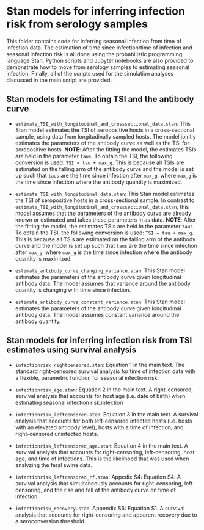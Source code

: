 # Stan models for inferring infection risk from serology samples

This folder contains code for inferring seasonal infection from time of infection data.  The estimation of time since infection/time of infection and seasonal infection risk is all done using the probabilistic programming language Stan. Python scripts and Jupyter notebooks are also provided to demonstrate how to move from serology samples to estimating seasonal infection.  Finally, all of the scripts used for the simulation analyses discussed in the main script are provided.

## Stan models for estimating TSI and the antibody curve


- `estimate_TSI_with_longitudinal_and_crosssectional_data.stan`: This Stan model estimates the TSI of seropositive hosts in a cross-sectional sample, using data from longitudinally sampled hosts.  The model jointly estimates the parameters of the antibody curve as well as the TSI for seropositive hosts. **NOTE**: After the fitting the model, the estimates TSIs are held in the parameter `taus`. To obtain the TSI, the following conversion is used: `TSI = tau + max_g`. This is because all TSIs are estimated on the falling arm of the antibody curve and the model is set up such that `taus` are the time since infection after `max_g`, where `max_g` is the time since infection where the antibody quantity is maximized.

- `estimate_TSI_with_longitudinal_data.stan`: This Stan model estimates the TSI of seropositive hosts in a cross-sectional sample. In contrast to `estimate_TSI_with_longitudinal_and_crosssectional_data.stan`, this model assumes that the parameters of the antibody curve are already known or estimated and takes these parameters in as data.  **NOTE**: After the fitting the model, the estimates TSIs are held in the parameter `taus`. To obtain the TSI, the following conversion is used: `TSI = tau + max_g`. This is because all TSIs are estimated on the falling arm of the antibody curve and the model is set up such that `taus` are the time since infection after `max_g`, where `max_g` is the time since infection where the antibody quantity is maximized.

- `estimate_antibody_curve_changing_variance.stan`: This Stan model estimates the parameters of the antibody curve given longitudinal antibody data. The model assumes that variance around the antibody quantity is changing with time since infection.

- `estimate_antibody_curve_constant_variance.stan`: This Stan model estimates the parameters of the antibody curve given longitudinal antibody data. The model assumes constant variance around the antibody quantity.


## Stan models for inferring infection risk from TSI estimates using survival analysis

- `infectionrisk_rightcensored.stan`: Equation 1 in the main text. The standard right-censored survival analysis for time of infection data with a flexible, parametric function for seasonal infection risk.

- `infectionrisk_age.stan`: Equation 2 in the main text. A right-censored, survival analysis that accounts for host age (i.e. date of birth) when estimating seasonal infection risk.infection 

- `infectionrisk_leftcensored.stan`: Equation 3 in the main text. A survival analysis that accounts for both left-censored infected hosts (i.e. hosts with an elevated antibody level), hosts with a time of infection, and right-censored uninfected hosts.
 
- `infectionrisk_leftcensored_age.stan`: Equation 4 in the main text.  A survival analysis that accounts for right-censoring, left-censoring, host age, and time of infections. This is the likelihood that was used when analyzing the feral swine data.

- `infectionrisk_leftcensored_rf.stan`: Appedix S4: Equation S4. A survival analysis that simultaneously accounts for right-censoring, left-censoring, and the rise and fall of the antibody curve on time of infection. 

- `infectionrisk_recovery.stan`: Appendix S6: Equation S1. A survival analysis that accounts for right-censoring and apparent recovery due to a seroconversion threshold. 

